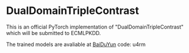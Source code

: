 # DualDomainTripleContrast
This is an official PyTorch implementation of "DualDomainTripleContrast" which will be submitted to ECMLPKDD.

The trained models are avaliable at [BaiDuYun](https://pan.baidu.com/s/1706v0FpH66c0Ln_D0Nl0dg) code: u4rm
